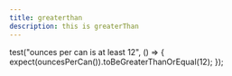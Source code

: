 ```yaml
---
title: greaterthan
description: this is greaterThan
---
```


test("ounces per can is at least 12", () => {
  expect(ouncesPerCan()).toBeGreaterThanOrEqual(12);
});